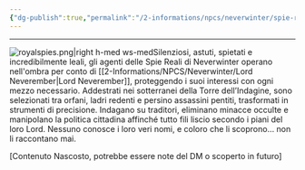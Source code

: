 ```yaml
---
{"dg-publish":true,"permalink":"/2-informations/npcs/neverwinter/spie-reali/","noteIcon":""}
---
```




---
![royalspies.png|right h-med ws-med](/img/user/Assets/royalspies.png)Silenziosi, astuti, spietati e incredibilmente leali, gli agenti delle Spie Reali di Neverwinter operano nell'ombra per conto di [[2-Informations/NPCS/Neverwinter/Lord Neverember\|Lord Neverember]], proteggendo i suoi interessi con ogni mezzo necessario. Addestrati nei sotterranei della Torre dell’Indagine, sono selezionati tra orfani, ladri redenti e persino assassini pentiti, trasformati in strumenti di precisione. Indagano su traditori, eliminano minacce occulte e manipolano la politica cittadina affinché tutto fili liscio secondo i piani del loro Lord. Nessuno conosce i loro veri nomi, e coloro che li scoprono… non li raccontano mai.

[Contenuto Nascosto, potrebbe essere note del DM o scoperto in futuro]